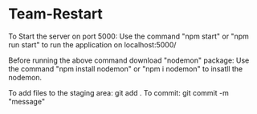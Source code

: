 # Team-Restart

To Start the server on port 5000: 
                                Use the command "npm start" or "npm run start" to run the application on localhost:5000/

Before running the above command download "nodemon" package:
                                Use the command "npm install nodemon" or "npm i nodemon" to insatll the nodemon.
                                
To add files to the staging area: 
          git add .
To commit:
          git commit -m "message"

